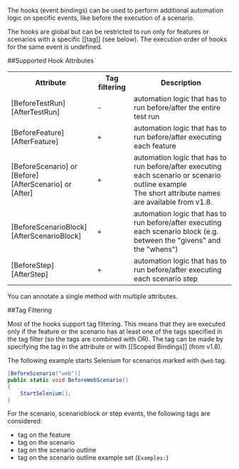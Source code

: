 The hooks (event bindings) can be used to perform additional automation logic on specific events, like before the execution of a scenario.

The hooks are global but can be restricted to run only for features or scenarios with a specific [[tag]] (see below). The execution order of hooks for the same event is undefined.

##Supported Hook Attributes

<table>
    <tr>
        <th>Attribute</th>
        <th>Tag filtering</th>
        <th>Description</th>
    </tr>
    <tr>
        <td>[BeforeTestRun]<br/>[AfterTestRun]</td>
        <td>-</td>
        <td>automation logic that has to run before/after the entire test run</td>
    </tr>
    <tr>
        <td>[BeforeFeature]<br/>[AfterFeature]</td>
        <td>+</td>
        <td>automation logic that has to run before/after executing each feature</td>
    </tr>
    <tr>
        <td>[BeforeScenario] or [Before]<br/>[AfterScenario] or [After]</td>
        <td>+</td>
        <td>automation logic that has to run before/after executing each scenario or scenario outline example<br/>
            The short attribute names are available from v1.8.</td>
    </tr>
    <tr>
        <td>[BeforeScenarioBlock]<br/>[AfterScenarioBlock]</td>
        <td>+</td>
        <td>automation logic that has to run before/after executing each scenario block (e.g. between the "givens" and the "whens")</td>
    </tr>
    <tr>
        <td>[BeforeStep]<br/>[AfterStep]</td>
        <td>+</td>
        <td>automation logic that has to run before/after executing each scenario step</td>
    </tr>
</table>

You can annotate a single method with multiple attributes.

##Tag Filtering

Most of the hooks support tag filtering. This means that they are executed only if the feature or the scenario has at least one of the tags specified in the tag filter (so the tags are combined with OR). The tag can be made by specifying the tag in the attribute or with [[Scoped Bindings]] (from v1.8).

The following example starts Selenium for scenarios marked with `@web` tag.

```c#
[BeforeScenario("web")]
public static void BeforeWebScenario()
{
    StartSelenium();
}
```

For the scenario, scenarioblock or step events, the following tags are considered:
* tag on the feature
* tag on the scenario
* tag on the scenario outline
* tag on the scenario outline example set (`Examples:`)

